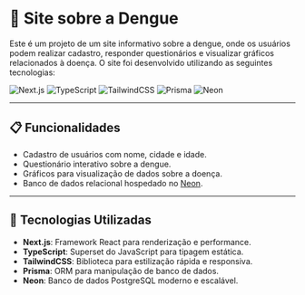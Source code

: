 # 🦟 Site sobre a Dengue

Este é um projeto de um site informativo sobre a dengue, onde os usuários podem realizar cadastro, responder questionários e visualizar gráficos relacionados à doença. O site foi desenvolvido utilizando as seguintes tecnologias:

![Next.js](https://img.shields.io/badge/Next.js-000000?style=for-the-badge&logo=nextdotjs&logoColor=white)
![TypeScript](https://img.shields.io/badge/TypeScript-007ACC?style=for-the-badge&logo=typescript&logoColor=white)
![TailwindCSS](https://img.shields.io/badge/TailwindCSS-38B2AC?style=for-the-badge&logo=tailwindcss&logoColor=white)
![Prisma](https://img.shields.io/badge/Prisma-2D3748?style=for-the-badge&logo=prisma&logoColor=white)
![Neon](https://img.shields.io/badge/Neon-009DFF?style=for-the-badge&logo=postgresql&logoColor=white)

---

## 📋 Funcionalidades
- Cadastro de usuários com nome, cidade e idade.
- Questionário interativo sobre a dengue.
- Gráficos para visualização de dados sobre a doença.
- Banco de dados relacional hospedado no [Neon](https://neon.tech).

---

## 🚀 Tecnologias Utilizadas
- **Next.js**: Framework React para renderização e performance.
- **TypeScript**: Superset do JavaScript para tipagem estática.
- **TailwindCSS**: Biblioteca para estilização rápida e responsiva.
- **Prisma**: ORM para manipulação de banco de dados.
- **Neon**: Banco de dados PostgreSQL moderno e escalável.
